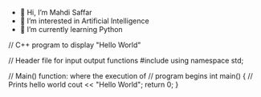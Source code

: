 - 👋 Hi, I’m Mahdi Saffar
- 👀 I’m interested in Artificial Intelligence
- 🌱 I’m currently learning Python

// C++ program to display "Hello World"

// Header file for input output functions
#include <iostream>
using namespace std;

// Main() function: where the execution of
// program begins
int main()
{
	// Prints hello world
	cout << "Hello World";
	return 0;
}

